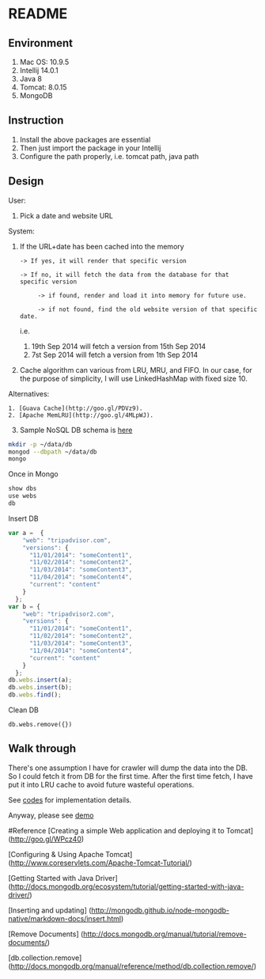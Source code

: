 # README

## Environment
1. Mac OS: 10.9.5
2. Intellij 14.0.1
3. Java 8
4. Tomcat: 8.0.15
5. MongoDB

## Instruction
1. Install the above packages are essential
2. Then just import the package in your Intellij
3. Configure the path properly, i.e. tomcat path, java path

## Design
User:

1. Pick a date and website URL

System:

1. If the URL+date has been cached into the memory

       -> If yes, it will render that specific version

       -> If no, it will fetch the data from the database for that specific version

            -> if found, render and load it into memory for future use.

            -> if not found, find the old website version of that specific date.

   i.e.

   1. 19th Sep 2014 will fetch a version from 15th Sep 2014
   2. 7st Sep 2014 will fetch a version from 1th Sep 2014

2. Cache algorithm can various from LRU, MRU, and FIFO. In our case, for the
purpose of simplicity, I will use LinkedHashMap with fixed size 10.

Alternatives:

    1. [Guava Cache](http://goo.gl/PDVz9).
    2. [Apache MemLRU](http://goo.gl/4MLpWJ).

3. Sample NoSQL DB schema is [here](./resource/document.json)

``` bash
mkdir -p ~/data/db
mongod --dbpath ~/data/db
mongo
```

Once in Mongo
``` bash
show dbs
use webs
db

```

Insert DB
``` javascript
var a =  {
    "web": "tripadvisor.com",
    "versions": {
      "11/01/2014": "someContent1",
      "11/02/2014": "someContent2",
      "11/03/2014": "someContent3",
      "11/04/2014": "someContent4",
      "current": "content"
    }
  };
var b = {
    "web": "tripadvisor2.com",
    "versions": {
      "11/01/2014": "someContent1",
      "11/02/2014": "someContent2",
      "11/03/2014": "someContent3",
      "11/04/2014": "someContent4",
      "current": "content"
    }
  };
db.webs.insert(a);
db.webs.insert(b);
db.webs.find();
```

Clean DB
```
db.webs.remove({})
```

## Walk through
There's one assumption I have for crawler will dump the data into the DB.
So I could fetch it from DB for the first time. After the first time fetch,
I have put it into LRU cache to avoid future wasteful operations.

See [codes](./src) for implementation details.

Anyway, please see [demo](./demo/demo.mp4)


#Reference
[Creating a simple Web application and deploying it to Tomcat]
(http://goo.gl/WPcz40)

[Configuring & Using Apache Tomcat]
(http://www.coreservlets.com/Apache-Tomcat-Tutorial/)

[Getting Started with Java Driver]
(http://docs.mongodb.org/ecosystem/tutorial/getting-started-with-java-driver/)

[Inserting and updating]
(http://mongodb.github.io/node-mongodb-native/markdown-docs/insert.html)

[Remove Documents]
(http://docs.mongodb.org/manual/tutorial/remove-documents/)

[db.collection.remove]
(http://docs.mongodb.org/manual/reference/method/db.collection.remove/)
